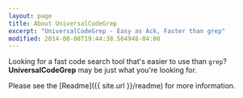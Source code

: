 ```yaml
---
layout: page
title: About UniversalCodeGrep
excerpt: "UniversalCodeGrep - Easy as Ack, Faster than grep"
modified: 2014-08-08T19:44:38.564948-04:00
---
```


Looking for a fast code search tool that's easier to use than `grep`?  **UniversalCodeGrep** may be just what you're looking for.

Please see the [Readme]({{ site.url }}/readme) for more information.

<!--
<a markdown="0" href="{{ site.url }}/theme-setup" class="btn">Install So Simple Theme</a>

[^1]: Example: *domain.com/category-name/post-title*
-->